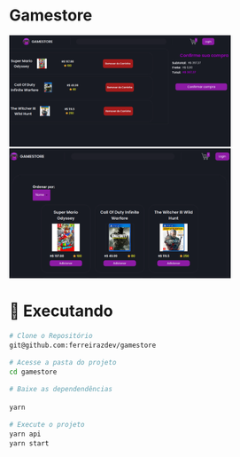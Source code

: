 # Gamestore

<div>
   <img src="/public/print1.png?raw=true" width="400px" />
   <img src="/public/print2.png?raw=true" width="400px" />
</div>

# :construction_worker: Executando

```bash
# Clone o Repositório
git@github.com:ferreirazdev/gamestore
```

```bash
# Acesse a pasta do projeto
cd gamestore
```

```bash
# Baixe as dependendências

yarn
```

```bash
# Execute o projeto
yarn api
yarn start
```


